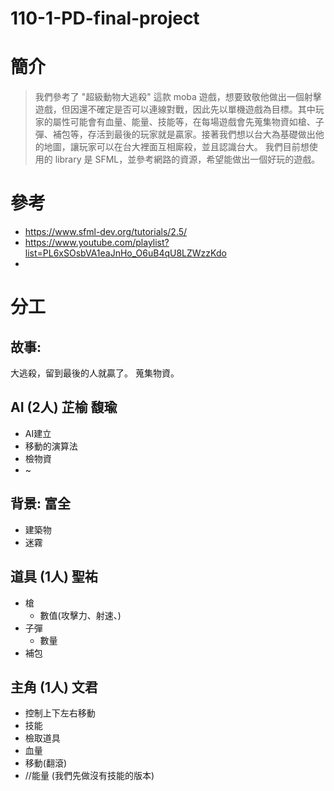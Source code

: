 # 110-1-PD-final-project
# 簡介
>我們參考了 "超級動物大逃殺" 這款 moba 遊戲，想要致敬他做出一個射擊遊戲，但因還不確定是否可以連線對戰，因此先以單機遊戲為目標。其中玩家的屬性可能會有血量、能量、技能等，在每場遊戲會先蒐集物資如槍、子彈、補包等，存活到最後的玩家就是贏家。接著我們想以台大為基礎做出他的地圖，讓玩家可以在台大裡面互相廝殺，並且認識台大。
我們目前想使用的 library 是 SFML，並參考網路的資源，希望能做出一個好玩的遊戲。
# 參考
- https://www.sfml-dev.org/tutorials/2.5/
- https://www.youtube.com/playlist?list=PL6xSOsbVA1eaJnHo_O6uB4qU8LZWzzKdo
- 

# 分工
## 故事:
大逃殺，留到最後的人就贏了。
蒐集物資。

## AI (2人) 芷榆 馥瑜
- AI建立
- 移動的演算法
- 檢物資
- ~

## 背景: 富全
- 建築物
- 迷霧

## 道具 (1人) 聖祐
- 槍
  - 數值(攻擊力、射速、)
- 子彈
  - 數量
- 補包

## 主角 (1人) 文君
- 控制上下左右移動
- 技能
- 檢取道具
- 血量
- 移動(翻滾)
- //能量 (我們先做沒有技能的版本)
